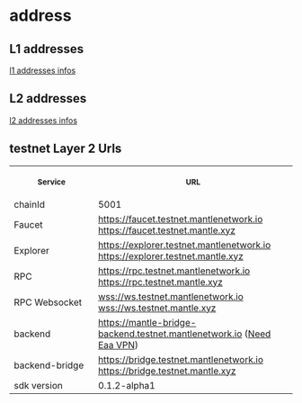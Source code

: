 # address

## L1 addresses
[l1 addresses infos](info/testnet-info.yaml)

## L2 addresses
[l2 addresses infos](info/common.yaml)

## testnet Layer 2 Urls
<table>
<tr>
<th>
<img width="506px" height="0px" />
<p><small>Service</small></p>
</th>
<th>
<img width="506px" height="0px" />
<p><small>URL</small></p>
</th>
</tr> 
<tr>
<td> chainId </td>
<td>5001</td>
</tr>
<tr>
<td> Faucet </td>
<td><a href="https://faucet.testnet.mantlenetwork.io">https://faucet.testnet.mantlenetwork.io</a> <a href="https://faucet.testnet.mantle.xyz">https://faucet.testnet.mantle.xyz</a></td>
</tr>
<tr>
<td> Explorer </td>
<td><a href="https://explorer.testnet.mantlenetwork.io/">https://explorer.testnet.mantlenetwork.io</a> <a href="https://explorer.testnet.mantle.xyz">https://explorer.testnet.mantle.xyz</a></td>
</tr>
<tr>
<td> RPC </td>
<td><a href="https://rpc.testnet.mantlenetwork.io/">https://rpc.testnet.mantlenetwork.io</a> <a href="https://rpc.testnet.mantle.xyz">https://rpc.testnet.mantle.xyz</a></td>
</tr>
<tr>
<td> RPC Websocket </td>
<td><a href="wss://wss.testnet.mantlenetwork.io/">wss://ws.testnet.mantlenetwork.io</a> <a href="wss://wss.testnet.mantle.xyz/">wss://ws.testnet.mantle.xyz</a></td>
</tr>
<tr>
<td> backend </td>
<td><a href=https://matle-bridge-backend.testnet.mantlenetwork.io">https://mantle-bridge-backend.testnet.mantlenetwork.io</a> (<a href="https://c1ey4wdv9g.larksuite.com/wiki/wikusHCG36d4Pyrb24NuUrw42jb?appStyle=UI4&domain=doesnotexists.larksuite.com&locale=zh-CN&refresh=1&tabName=space&theme=light&userId=7051803305470590981">Need Eaa VPN</a>)</td>
</tr>
 <tr>
<td> backend-bridge </td>
<td><a href="https://bridge.testnet.mantlenetwork.io/">https://bridge.testnet.mantlenetwork.io</a> <a href="https://bridge.testnet.mantle.xyz/">https://bridge.testnet.mantle.xyz</a></td>
</tr>
 <tr>
<td> sdk version </td>
<td>0.1.2-alpha1</td>
</tr>
</table>